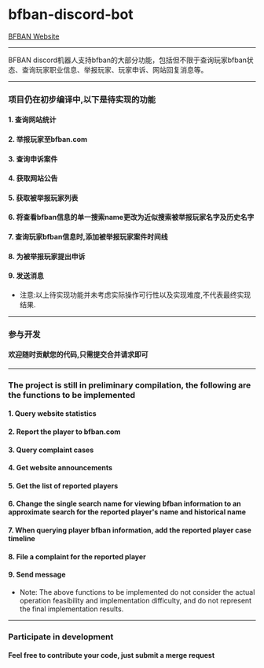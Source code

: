 # bfban-discord-bot
[BFBAN Website](https://www.bfban.com)

----
BFBAN discord机器人支持bfban的大部分功能，包括但不限于查询玩家bfban状态、查询玩家职业信息、举报玩家、玩家申诉、网站回复消息等。

----

### 项目仍在初步编译中,以下是待实现的功能

#### 1. 查询网站统计
#### 2. 举报玩家至bfban.com
#### 3. 查询申诉案件
#### 4. 获取网站公告
#### 5. 获取被举报玩家列表
#### 6. 将查看bfban信息的单一搜索name更改为近似搜索被举报玩家名字及历史名字
#### 7. 查询玩家bfban信息时,添加被举报玩家案件时间线
#### 8. 为被举报玩家提出申诉
#### 9. 发送消息

* 注意:以上待实现功能并未考虑实际操作可行性以及实现难度,不代表最终实现结果.
----

### 参与开发
#### 欢迎随时贡献您的代码,只需提交合并请求即可

----

### The project is still in preliminary compilation, the following are the functions to be implemented

#### 1. Query website statistics
#### 2. Report the player to bfban.com
#### 3. Query complaint cases
#### 4. Get website announcements
#### 5. Get the list of reported players
#### 6. Change the single search name for viewing bfban information to an approximate search for the reported player's name and historical name
#### 7. When querying player bfban information, add the reported player case timeline
#### 8. File a complaint for the reported player
#### 9. Send message

* Note: The above functions to be implemented do not consider the actual operation feasibility and implementation difficulty, and do not represent the final implementation results.
----

### Participate in development
#### Feel free to contribute your code, just submit a merge request


